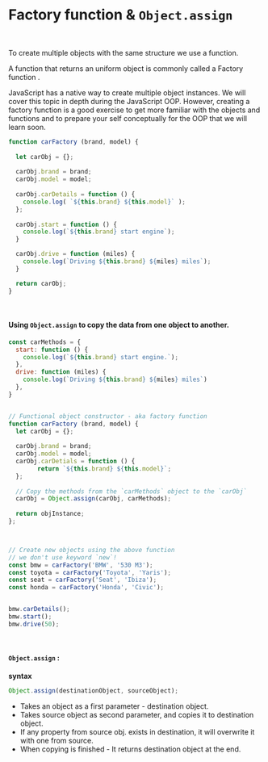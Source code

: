 # Factory function & `Object.assign`



<br>



To create multiple objects with the same structure we use a function.

 A function that returns an uniform object is commonly called a Factory function .

JavaScript has a native way to create multiple object instances. We will cover this topic in depth during the JavaScript OOP. However, creating a factory function is a good exercise to get more familiar with the objects and functions and to prepare your self conceptually for the OOP that we will learn soon.



```js
function carFactory (brand, model) {
  
  let carObj = {};
  
  carObj.brand = brand;
  carObj.model = model;
 
  carObj.carDetails = function () {
    console.log( `${this.brand} ${this.model}` );
  };
  
  carObj.start = function () {
    console.log(`${this.brand} start engine`);
  }

  carObj.drive = function (miles) {
    console.log(`Driving ${this.brand} ${miles} miles`);
  }

  return carObj;
}
```





<br>





#### Using `Object.assign` to copy the data from one object to another.



```js
const carMethods = {
  start: function () {
    console.log(`${this.brand} start engine.`);
  },
  drive: function (miles) {
    console.log(`Driving ${this.brand} ${miles} miles`)
  },
}


// Functional object constructor - aka factory function
function carFactory (brand, model) {
  let carObj = {};
    
  carObj.brand = brand;
  carObj.model = model;
  carObj.carDetials = function () {
		return `${this.brand} ${this.model}`;
  };
    
  // Copy the methods from the `carMethods` object to the `carObj` 
  carObj = Object.assign(carObj, carMethods);
    
  return objInstance;
};



// Create new objects using the above function
// we don't use keyword `new`!
const bmw = carFactory('BMW', '530 M3');
const toyota = carFactory('Toyota', 'Yaris');
const seat = carFactory('Seat', 'Ibiza');
const honda = carFactory('Honda', 'Civic');


bmw.carDetails();
bmw.start();
bmw.drive(50);
```



<br>



#### `Object.assign` :

**syntax**

```js
Object.assign(destinationObject, sourceObject);
```



- Takes an object as a first parameter -  destination object.
- Takes source object as second parameter, and copies it to destination object.
- If any property from source obj. exists in destination, it will overwrite it with one from source.
- When copying is finished - It returns destination object at the end.